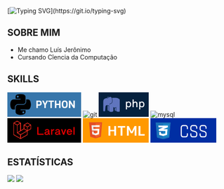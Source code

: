 [![Typing SVG](https://readme-typing-svg.herokuapp.com/?color=ffffff&size=35&vCenter=true&width=1000&lines=Hello+World+&#128406;)](https://git.io/typing-svg)

## SOBRE MIM
* Me chamo Luís Jerônimo
* Cursando Cîencia da Computação

## SKILLS
<div style = "display: inline_block">
<img src="img/python.svg" alt="python">
      
<img src="https://img.shields.io/badge/GIT-E44C30?style=for-the-badge&logo=git&logoColor=white" alt="git">

<img src="img/php.svg" alt="git">

<img src="https://img.shields.io/badge/MySQL-4479A1.svg?style=for-the-badge&logo=MySQL&logoColor=white" alt="mysql">

<img src="img/laravel.svg" alt="Laravel">

<img src="img/HTML.svg" alt="HTML">

<img src="img/CSS (1).svg" alt="CSS">
</div> 

## ESTATÍSTICAS
<div>  
      <img height="160em" src="https://github-readme-stats.vercel.app/api?username=luisjro16&show_icons=true&theme=github_dark"/>
      <img height="160em" src="https://github-readme-stats-gb9t.vercel.app/api/top-langs/?username=luisjro16&layout=compact&hide_border=true&show_icons=true&langs_count=6&theme=github_dark"/>
</div>

